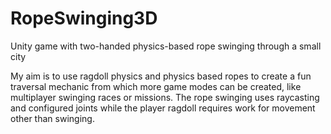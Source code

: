 # RopeSwinging3D
Unity game with two-handed physics-based rope swinging through a small city

My aim is to use ragdoll physics and physics based ropes to create a fun traversal mechanic from which more game modes can be created, like multiplayer swinging races or missions. The rope swinging uses raycasting and configured joints while the player ragdoll requires work for movement other than swinging.
